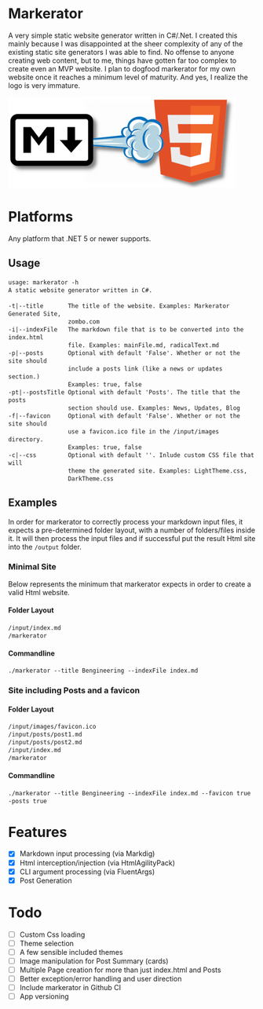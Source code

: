 # Markerator
A very simple static website generator written in C#/.Net. I created this mainly because I was disappointed at the sheer complexity of any of the existing static site generators I was able to find. No offense to anyone creating web content, but to me, things have gotten far too complex to create even an MVP website. I plan to dogfood markerator for my own website once it reaches a minimum level of maturity. And yes, I realize the logo is very immature.

![Markerator Logo](docs/images/markerator_logo_small.png)

# Platforms
Any platform that .NET 5 or newer supports.

## Usage
```
usage: markerator -h
A static website generator written in C#.

-t|--title       The title of the website. Examples: Markerator Generated Site, 
                 zombo.com
-i|--indexFile   The markdown file that is to be converted into the index.html 
                 file. Examples: mainFile.md, radicalText.md
-p|--posts       Optional with default 'False'. Whether or not the site should 
                 include a posts link (like a news or updates section.) 
                 Examples: true, false
-pt|--postsTitle Optional with default 'Posts'. The title that the posts 
                 section should use. Examples: News, Updates, Blog
-f|--favicon     Optional with default 'False'. Whether or not the site should 
                 use a favicon.ico file in the /input/images directory. 
                 Examples: true, false
-c|--css         Optional with default ''. Inlude custom CSS file that will 
                 theme the generated site. Examples: LightTheme.css, 
                 DarkTheme.css
```

## Examples
In order for markerator to correctly process your markdown input files, it expects a pre-determined folder layout, with a number of folders/files inside it. It will then process the input files and if successful put the result Html site into the `/output` folder.

### Minimal Site
Below represents the minimum that markerator expects in order to create a valid Html website.
#### Folder Layout
```
/input/index.md
/markerator
```

#### Commandline
```
./markerator --title Bengineering --indexFile index.md
```

### Site including Posts and a favicon
#### Folder Layout
```
/input/images/favicon.ico
/input/posts/post1.md
/input/posts/post2.md
/input/index.md
/markerator
```

#### Commandline
```
./markerator --title Bengineering --indexFile index.md --favicon true -posts true
```

# Features
- [x] Markdown input processing (via Markdig)
- [x] Html interception/injection (via HtmlAgilityPack)
- [x] CLI argument processing (via FluentArgs)
- [x] Post Generation

# Todo
- [ ] Custom Css loading
- [ ] Theme selection
- [ ] A few sensible included themes
- [ ] Image manipulation for Post Summary (cards)
- [ ] Multiple Page creation for more than just index.html and Posts
- [ ] Better exception/error handling and user direction
- [ ] Include markerator in Github CI
- [ ] App versioning
